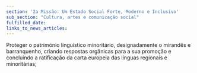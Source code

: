 ```yaml
---
section: '2a Missão: Um Estado Social Forte, Moderno e Inclusivo'
sub_section: "Cultura, artes e comunicação social"
fulfilled_date:
links_to_news_articles:
---
```


Proteger o património linguístico minoritário, designadamente o mirandês e barranquenho, criando respostas orgânicas para a sua promoção e concluindo a ratificação da carta europeia das línguas regionais e minoritárias;